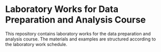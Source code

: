 # Laboratory Works for Data Preparation and Analysis Course

This repository contains laboratory works for the data preparation and analysis course. The materials and examples are structured according to the laboratory work schedule.

